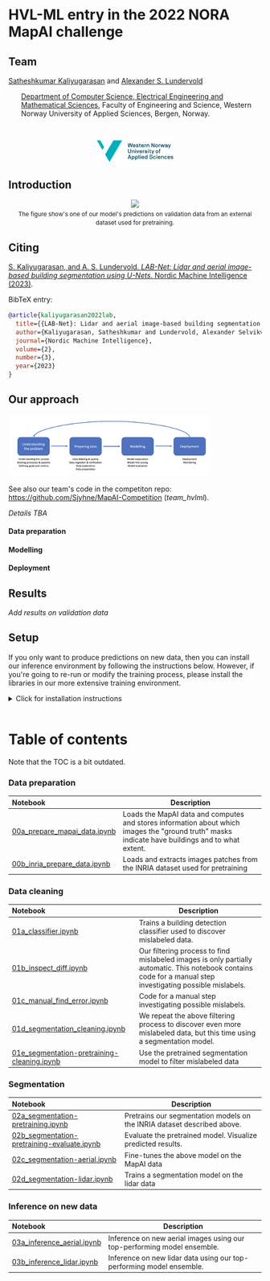 # HVL-ML entry in the 2022 NORA MapAI challenge
## Team
<a href="https://skaliy.no/">Satheshkumar Kaliyugarasan</a> and <a href="https://alexander.lundervold.com/">Alexander S. Lundervold</a> 

<p style="margin-left:5%"><a href="https://www.hvl.no/om/organisering/fin/institutt-for-datateknologi-elektroteknologi-og-realfag/">Department of Computer Science, Electrical Engineering and Mathematical Sciences</a>, Faculty of Engineering and Science, Western Norway University of Applied Sciences, Bergen, Norway.</p><br>
<p align="center"><img width=30% src="assets/hvl_logo_en_rgb.png"></p>


## Introduction
<center><img width=70% src="assets/austin1_pred_masks.gif"><br>
<small>The figure show's one of our model's predictions on validation data from an external dataset used for pretraining.</small>
</center>

## Citing

[S. Kaliyugarasan, and A. S. Lundervold. *LAB-Net: Lidar and aerial image-based building segmentation using U-Nets*. Nordic Machine Intelligence (2023)](https://journals.uio.no/NMI/article/view/10163). 

BibTeX entry:

```bibtex
@article{kaliyugarasan2022lab,
  title={{LAB-Net}: Lidar and aerial image-based building segmentation using {U-Nets}},
  author={Kaliyugarasan, Satheshkumar and Lundervold, Alexander Selvikv{\aa}g},
  journal={Nordic Machine Intelligence},
  volume={2},
  number={3},
  year={2023}
}
```


## Our approach

<img width=80% src="assets/mapai-fig1.png">

See also our team's code in the competiton repo: https://github.com/Sjyhne/MapAI-Competition (*team_hvlml*).


_Details TBA_


#### Data preparation
<!--- Extensive filtering work. PNGs of some mislabeled images.
##### List of training images filtered out: 
_Add CSV file_
-->

#### Modelling
<!--- Pretraining: https://project.inria.fr/aerialimagelabeling/files/. _Add download instructions for this somewhere? Perhaps it should be in a notebook `00b_inria_prepare_data.ipynb`? E.g. 
```python
!wget https://files.inria.fr/aerialimagelabeling/getAerial.sh
if os.path.exists(INRIA_DATA/'AerialImageDataset'):
    print('Already extracted')
else:
    !wget -nc --no-check-certificate https://files.inria.fr/aerialimagelabeling/aerialimagelabeling.7z.001 -P $INRIA_DATA
    !wget -nc --no-check-certificate https://files.inria.fr/aerialimagelabeling/aerialimagelabeling.7z.002 -P $INRIA_DATA
    !wget -nc --no-check-certificate https://files.inria.fr/aerialimagelabeling/aerialimagelabeling.7z.003 -P $INRIA_DATA
    !wget -nc --no-check-certificate https://files.inria.fr/aerialimagelabeling/aerialimagelabeling.7z.004 -P $INRIA_DATA
    !wget -nc --no-check-certificate https://files.inria.fr/aerialimagelabeling/aerialimagelabeling.7z.005 -P $INRIA_DATA
    archives = sorted(list(INRIA_DATA.glob('*.7z*')))
    for archive in archives:
        !7z x -aos aerialimagelabeling.7z.001
        !unzip -n NEW2-AerialImageDataset.zip
```

- Data augmentation
-->

#### Deployment




## Results

_Add results on validation data_

## Setup
If you only want to produce predictions on new data, then you can install our inference environment by following the instructions below. However, if you're going to re-run or modify the training process, please install the libraries in our more extensive training environment.
<details>
    <summary>Click for installation instructions</summary>


### Inference environment
#### Clone the repo:

`git clone https://github.com/skaliy/MapAI_challenge`

#### Create conda environment: 
```bash
cd MapAI_challenge
conda env update -f environment-inference.yml
```



### Training environment
#### Clone the repo and its submodules:
`git clone --recurse-submodules https://github.com/skaliy/MapAI_challenge`

#### Create conda environment: 
```bash
cd MapAI_challenge
conda env update -f environment-training.yml
conda activate mapai
```

#### Install PyTorch:
Follow the instructions at https://pytorch.org/get-started/locally/. E.g.,
```bash
conda install pytorch torchvision torchaudio pytorch-cuda=11.7 -c pytorch -c nvidia
```

#### Install fastai, 🤗 datasets, and kornia:
```bash
conda install -c fastchan fastai
pip install datasets
pip install kornia
```

#### Install the data augmentation submodule:
```bash
pip install -e 'semantic_segmentation_augmentations[dev]'
```

</details>
<br>

# Table of contents

Note that the TOC is a bit outdated.

### Data preparation
| Notebook    |      Description      |
|:----------|------|
|  [00a_prepare_mapai_data.ipynb](nbs/00a_prepare_mapai_data.ipynb)| Loads the MapAI data and computes and stores information about which images the "ground truth" masks indicate have buildings and to what extent. 
|  [00b_inria_prepare_data.ipynb](nbs/00b_inria_prepare_data.ipynb)| Loads and extracts images patches from the INRIA dataset used for pretraining 

### Data cleaning
| Notebook    |      Description      |
|:----------|------|
|  [01a_classifier.ipynb](nbs/01a_classifier.ipynb)| Trains a building detection classifier used to discover mislabeled data.
|  [01b_inspect_diff.ipynb](nbs/1b_inspect_diff.ipynb)| Our filtering process to find mislabeled images is only partially automatic. This notebook contains code for a manual step investigating possible mislabels.
|  [01c_manual_find_error.ipynb](nbs/01c_manual_find_error.ipynb)| Code for a manual step investigating possible mislabels.
|  [01d_segmentation_cleaning.ipynb](nbs/01d_segmentation_cleaning.ipynb)| We repeat the above filtering process to discover even more mislabeled data, but this time using a segmentation model. 
|  [01e_segmentation-pretraining-cleaning.ipynb](nbs/01e_segmentation-pretraining-clearning.ipynb)| Use the pretrained segmentation model to filter mislabeled data 



### Segmentation
| Notebook    |      Description      |
|:----------|------|
|  [02a_segmentation-pretraining.ipynb](nbs/02a_segmentation-pretraining.ipynb)| Pretrains our segmentation models on the INRIA dataset described above. 
|  [02b_segmentation-pretraining-evaluate.ipynb](nbs/02b_segmentation-pretraining-evaluate.ipynb)| Evaluate the pretrained model. Visualize predicted results. 
|  [02c_segmentation-aerial.ipynb](nbs/02c_segmentation-aerial.ipynb)| Fine-tunes the above model on the MapAI data
|  [02d_segmentation-lidar.ipynb](nbs/02d_segmentation-lidar.ipynb)| Trains a segmentation model on the lidar data

### Inference on new data
| Notebook    |      Description      |
|:----------|------|
|  [03a_inference_aerial.ipynb](nbs/03a_inference_aerial.ipynb)| Inference on new aerial images using our top-performing model ensemble.
|  [03b_inference_lidar.ipynb](nbs/03b_inference_lidar.ipynb)| Inference on new lidar data using our top-performing model ensemble.
